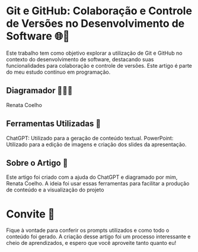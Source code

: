 # Git e GitHub: Colaboração e Controle de Versões no Desenvolvimento de Software 🌐🤖

Este trabalho tem como objetivo explorar a utilização de Git e GitHub no contexto do desenvolvimento de software, destacando suas funcionalidades para colaboração e controle de versões. Este artigo é parte do meu estudo contínuo em programação.

## Diagramador 🧑🏻‍💻
Renata Coelho

## Ferramentas Utilizadas 🤖
ChatGPT: Utilizado para a geração de conteúdo textual.
PowerPoint: Utilizado para a edição de imagens e criação dos slides da apresentação.

## Sobre o Artigo 📃
Este artigo foi criado com a ajuda do ChatGPT e diagramado por mim, Renata Coelho. A ideia foi usar essas ferramentas para facilitar a produção de conteúdo e a visualização do projeto

# Convite 🚀
Fique à vontade para conferir os prompts utilizados e como todo o conteúdo foi gerado. A criação desse artigo foi um processo interessante e cheio de aprendizados, e espero que você aproveite tanto quanto eu!
